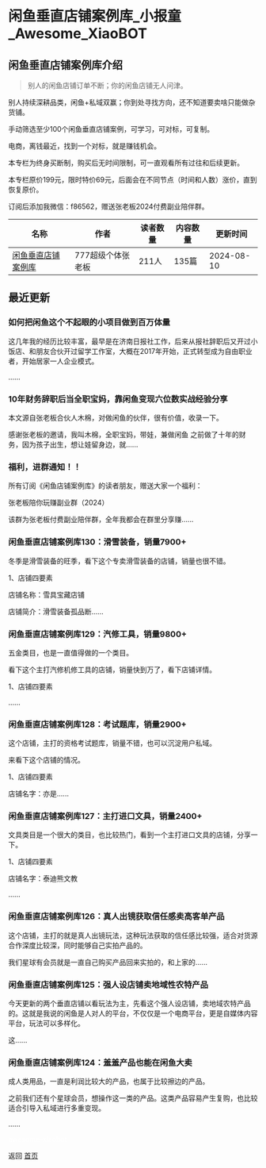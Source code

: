 # 闲鱼垂直店铺案例库_小报童_Awesome_XiaoBOT

## 闲鱼垂直店铺案例库介绍
> 别人的闲鱼店铺订单不断；你的闲鱼店铺无人问津。    
    
别人持续深耕品类，闲鱼+私域双赢；你到处寻找方向，还不知道要卖啥只能做杂货铺。    
    
手动筛选至少100个闲鱼垂直店铺案例，可学习，可对标，可复制。    
    
电商，离钱最近，找到一个对标，就是赚钱机会。    
    
本专栏为终身买断制，购买后无时间限制，可一直观看所有过往和后续更新。    
    
本专栏原价199元，限时特价69元，后面会在不同节点（时间和人数）涨价，直到恢复原价。    
    
订阅后添加我微信：f86562，赠送张老板2024付费副业陪伴群。  
  


|名称|作者|读者数量|内容数量|更新时间|
|---|---|---|---|---|
|[闲鱼垂直店铺案例库](https://xiaobot.net/p/f86562?refer=0b133df9-27dc-423b-8101-639049001c13)|777超级个体张老板|211人|135篇|2024-08-10|

## 最近更新
### 如何把闲鱼这个不起眼的小项目做到百万体量

这几年我的经历比较丰富，最早是在济南日报社工作，后来从报社辞职后又开过小饭店、和朋友合伙开过留学工作室，大概在2017年开始，正式转型成为自由职业者，开始居家一人企业模式。

......

### 10年财务辞职后当全职宝妈，靠闲鱼变现六位数实战经验分享

本文源自张老板合伙人木棉，对做闲鱼的伙伴，很有价值，收录一下。

感谢张老板的邀请，我叫木棉，全职宝妈，带娃，兼做闲鱼 之前做了十年的财务，因为孩子出生，想让娃留身边，就......

### 福利，进群通知！！

所有订阅《闲鱼店铺案例库》的读者朋友，赠送大家一个福利：

张老板陪你玩赚副业群（2024）

该群为张老板付费副业陪伴群，全年我都会在群里分享赚......

### 闲鱼垂直店铺案例库130：滑雪装备，销量7900+

冬季是滑雪装备的旺季，看下这个专卖滑雪装备的店铺，销量也很不错。

1、店铺四要素

店铺名称：雪具宝藏店铺

店铺简介：滑雪装备孤品断......

### 闲鱼垂直店铺案例库129：汽修工具，销量9800+

五金类目，也是一直值得做的一个类目。

看下这个主打汽修机修工具的店铺，销量快到万了，看下店铺详情。

1、店铺四要素

......

### 闲鱼垂直店铺案例库128：考试题库，销量2900+

这个店铺，主打的资格考试题库，销量不错，也可以沉淀用户私域。

来看下这个店铺的情况。

1、店铺四要素

店铺名字：亦是......

### 闲鱼垂直店铺案例库127：主打进口文具，销量2400+

文具类目是一个很大的类目，也比较热门，看到一个主打进口文具的店铺，分享一下。

1、店铺四要素

店铺名字：泰迪熊文教

......

### 闲鱼垂直店铺案例库126：真人出镜获取信任感卖高客单产品

这个店铺，主打的就是真人出镜玩法，这种玩法获取的信任感比较强，适合对货源合作深度比较深，同时能够自己实拍产品的。

我们星球有会员就是一直自己购买产品回来实拍的，和上家的......

### 闲鱼垂直店铺案例库125：强人设店铺卖地域性农特产品

今天更新的两个垂直店铺以看玩法为主，先看这个强人设店铺，卖地域农特产品的。这就是我说的闲鱼是人对人的平台，不仅仅是一个电商平台，更是自媒体内容平台，玩法可以多样化。

这......

### 闲鱼垂直店铺案例库124：羞羞产品也能在闲鱼大卖

成人类用品，一直是利润比较大的产品，也属于比较擦边的产品。

之前我们还有个星球会员，想操作这一类的产品。这类产品容易产生复购，也比较适合引导入私域进行多重变现。

......


<a href="https://github.com/Reno9527/awesome-xiaobot" style="color: white; text-decoration: none;">awesome-xiaobot</a>

返回 [首页](../README.md)
